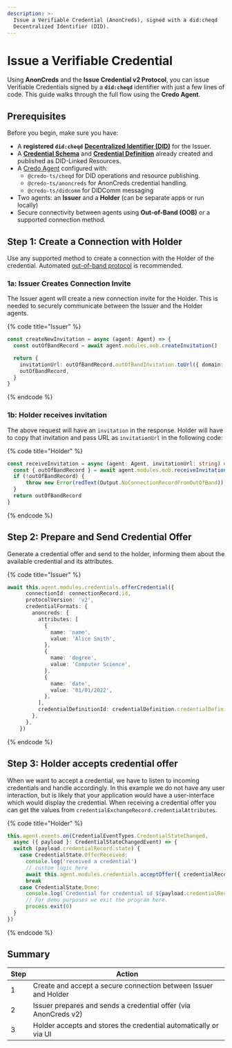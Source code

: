 ```yaml
---
description: >-
  Issue a Verifiable Credential (AnonCreds), signed with a did:cheqd
  Decentralized Identifier (DID).
---
```


# Issue a Verifiable Credential

Using **AnonCreds** and the **Issue Credential v2 Protocol**, you can issue Verifiable Credentials signed by a **`did:cheqd`** identifier with just a few lines of code. This guide walks through the full flow using the **Credo Agent**.

## Prerequisites <a href="#prerequisites" id="prerequisites"></a>

Before you begin, make sure you have:

* A **registered `did:cheqd`** [**Decentralized Identifier (DID)**](../dids/create-did.md) for the Issuer.
* A [**Credential Schema**](../did-linked-resources/create-schema.md) and [**Credential Definition**](../did-linked-resources/create-cred-def.md) already created and published as DID-Linked Resources.
* A [Credo Agent](../set-up-agent.md) configured with:
  * `@credo-ts/cheqd` for DID operations and resource publishing.
  * `@credo-ts/anoncreds` for AnonCreds credential handling.
  * `@credo-ts/didcomm` for DIDComm messaging
* Two agents: an **Issuer** and a **Holder** (can be separate apps or run locally)
* Secure connectivity between agents using **Out-of-Band (OOB)** or a supported connection method.

## Step 1: Create a Connection with Holder

Use any supported method to create a connection with the Holder of the credential. Automated [out-of-band protocol](https://identity.foundation/didcomm-messaging/spec/#out-of-band-messages) is recommended.

### 1a: Issuer Creates Connection Invite

The Issuer agent will create a new connection invite for the Holder. This is needed to securely communicate between the Issuer and the Holder agents.

{% code title="Issuer" %}
```typescript
const createNewInvitation = async (agent: Agent) => {
  const outOfBandRecord = await agent.modules.oob.createInvitation()

  return {
    invitationUrl: outOfBandRecord.outOfBandInvitation.toUrl({ domain: 'http://localhost:3001' }),
    outOfBandRecord,
  }
}
```
{% endcode %}

### 1b: Holder receives invitation

The above request will have an `invitation` in the response. Holder will have to copy that invitation and pass URL as `invitationUrl` in the following code:

{% code title="Holder" %}
```typescript
const receiveInvitation = async (agent: Agent, invitationUrl: string) => {
  const { outOfBandRecord } = await agent.modules.oob.receiveInvitationFromUrl(invitationUrl)
  if (!outOfBandRecord) {
      throw new Error(redText(Output.NoConnectionRecordFromOutOfBand))
  }
  return outOfBandRecord
}
```
{% endcode %}

## Step 2: Prepare  and Send Credential Offer

Generate a credential offer and send to the holder, informing them about the available credential and its attributes.

{% code title="Issuer" %}
```typescript
await this.agent.modules.credentials.offerCredential({
      connectionId: connectionRecord.id,
      protocolVersion: 'v2',
      credentialFormats: {
        anoncreds: {
          attributes: [
            {
              name: 'name',
              value: 'Alice Smith',
            },
            {
              name: 'degree',
              value: 'Computer Science',
            },
            {
              name: 'date',
              value: '01/01/2022',
            },
          ],
          credentialDefinitionId: credentialDefinition.credentialDefinitionId,
        },
      },
    })
```
{% endcode %}

## Step 3: Holder accepts credential offer

When we want to accept a credential, we have to listen to incoming credentials and handle accordingly. In this example we do not have any user interaction, but is likely that your application would have a user-interface which would display the credential. When receiving a credential offer you can get the values from `credentialExchangeRecord.credentialAttributes`.

{% code title="Holder" %}
```typescript
this.agent.events.on(CredentialEventTypes.CredentialStateChanged,
  async ({ payload }: CredentialStateChangedEvent) => {
  switch (payload.credentialRecord.state) {
    case CredentialState.OfferReceived:
      console.log('received a credential')
      // custom logic here
      await this.agent.modules.credentials.acceptOffer({ credentialRecordId: payload.credentialRecord.id })
      break
    case CredentialState.Done:
      console.log(`Credential for credential id ${payload.credentialRecord.id} is accepted`)
      // For demo purposes we exit the program here.
      process.exit(0)
  }
})
```
{% endcode %}

## Summary

| Step | Action                                                           |
| ---- | ---------------------------------------------------------------- |
| 1    | Create and accept a secure connection between Issuer and Holder  |
| 2    | Issuer prepares and sends a credential offer (via AnonCreds v2)  |
| 3    | Holder accepts and stores the credential automatically or via UI |
